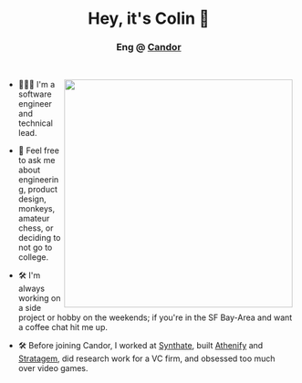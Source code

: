 <h1 align="center">Hey, it's Colin 👋</h1>
<h3 align="center">Eng @ <a href=https://candor.co target="blank">Candor</a></h3>
<br />
<p>
  <img src="https://images.unsplash.com/photo-1446776811953-b23d57bd21aa?ixid=MXwxMjA3fDB8MHxwaG90by1wYWdlfHx8fGVufDB8fHw%3D&ixlib=rb-1.2.1&auto=format&fit=crop&w=2552&q=80" width="400" align="right">
  
- 👨🏼‍💻 I'm a software engineer and technical lead.

- 💬 Feel free to ask me about engineering, product design, monkeys, amateur chess, or deciding to not go to college.

- 🛠 I'm always working on a side project or hobby on the weekends; if you're in the SF Bay-Area and want a coffee chat hit me up.

- 🛠 Before joining Candor, I worked at <a href=https://synthate.com target="blank">Synthate</a>, built <a href=https://www.athenify.com target="blank">Athenify</a> and <a href=https://www.joinstratagem.com target="blank">Stratagem</a>, did research work for a VC firm, and obsessed too much over video games.
</p>

